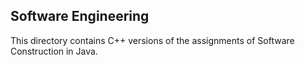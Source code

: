 ## Software Engineering
This directory contains C++ versions of the assignments of Software Construction in Java.

 
